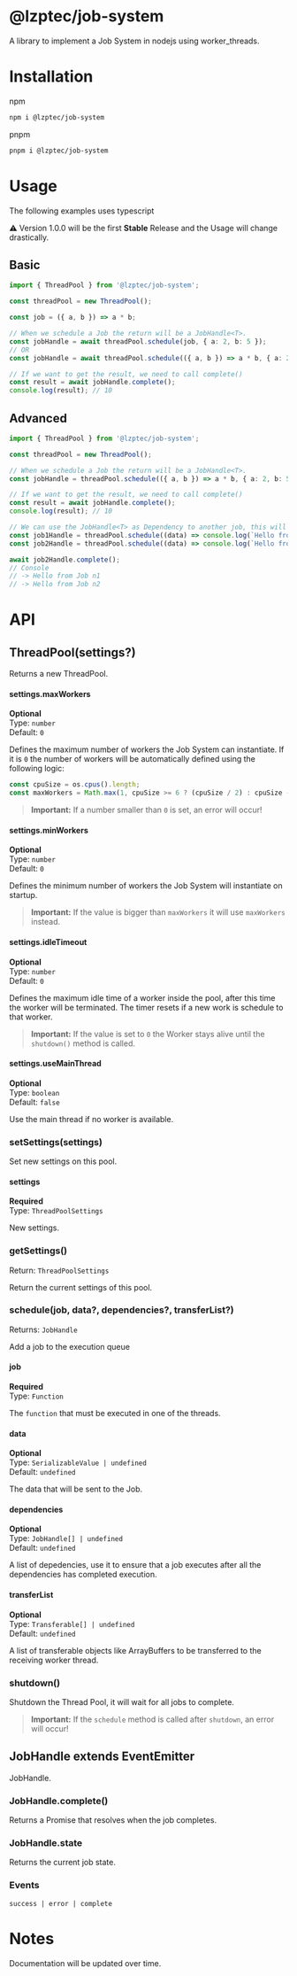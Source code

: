 # @lzptec/job-system
A library to implement a Job System in nodejs using worker_threads.

# Installation

npm
```sh
npm i @lzptec/job-system
```

pnpm
```sh
pnpm i @lzptec/job-system
```

# Usage
The following examples uses typescript

⚠ Version 1.0.0 will be the first **Stable** Release and the Usage will change drastically.

## Basic
```ts
import { ThreadPool } from '@lzptec/job-system';

const threadPool = new ThreadPool();

const job = ({ a, b }) => a * b;

// When we schedule a Job the return will be a JobHandle<T>.
const jobHandle = await threadPool.schedule(job, { a: 2, b: 5 });
// OR
const jobHandle = await threadPool.schedule(({ a, b }) => a * b, { a: 2, b: 5 });

// If we want to get the result, we need to call complete()
const result = await jobHandle.complete();
console.log(result); // 10
```

## Advanced
```ts
import { ThreadPool } from '@lzptec/job-system';

const threadPool = new ThreadPool();

// When we schedule a Job the return will be a JobHandle<T>.
const jobHandle = threadPool.schedule(({ a, b }) => a * b, { a: 2, b: 5 });

// If we want to get the result, we need to call complete()
const result = await jobHandle.complete();
console.log(result); // 10

// We can use the JobHandle<T> as Dependency to another job, this will ensure that a job run only after the dependency job.
const job1Handle = threadPool.schedule((data) => console.log(`Hello from Job n${data}`), 1);
const job2Handle = threadPool.schedule((data) => console.log(`Hello from Job n${data}`), 2, [job1Handle]);

await job2Handle.complete();
// Console
// -> Hello from Job n1
// -> Hello from Job n2
```

# API

## ThreadPool(settings?)

Returns a new ThreadPool.

#### settings.maxWorkers
**Optional**<br>
Type: `number`<br>
Default: `0`

Defines the maximum number of workers the Job System can instantiate.
If it is `0` the number of workers will be automatically defined using the following logic:
```ts
const cpuSize = os.cpus().length;
const maxWorkers = Math.max(1, cpuSize >= 6 ? (cpuSize / 2) : cpuSize - 1);
```

> **Important:** If a number smaller than `0` is set, an error will occur!

#### settings.minWorkers
**Optional**<br>
Type: `number`<br>
Default: `0`

Defines the minimum number of workers the Job System will instantiate on startup.

> **Important:** If the value is bigger than `maxWorkers` it will use `maxWorkers` instead.

#### settings.idleTimeout
**Optional**<br>
Type: `number`<br>
Default: `0`

Defines the maximum idle time of a worker inside the pool, after this time the worker will be terminated.
The timer resets if a new work is schedule to that worker.

> **Important:** If the value is set to `0` the Worker stays alive until the `shutdown()` method is called.

#### settings.useMainThread
**Optional**<br>
Type: `boolean`<br>
Default: `false`

Use the main thread if no worker is available.

### setSettings(settings)

Set new settings on this pool.

#### settings
**Required**<br>
Type: `ThreadPoolSettings`<br>

New settings.

### getSettings()
Return: `ThreadPoolSettings`

Return the current settings of this pool.

### schedule(job, data?, dependencies?, transferList?)
Returns: `JobHandle`

Add a job to the execution queue

#### job
**Required**<br>
Type: `Function`<br>

The `function` that must be executed in one of the threads.

#### data
**Optional**<br>
Type: `SerializableValue | undefined`<br>
Default: `undefined`

The data that will be sent to the Job.

#### dependencies
**Optional**<br>
Type: `JobHandle[] | undefined`<br>
Default: `undefined`

A list of depedencies, use it to ensure that a job executes after all the dependencies has completed execution.

#### transferList
**Optional**<br>
Type: `Transferable[] | undefined`<br>
Default: `undefined`

A list of transferable objects like ArrayBuffers to be transferred to the receiving worker thread.

### shutdown()

Shutdown the Thread Pool, it will wait for all jobs to complete.

> **Important:** If the `schedule` method is called after `shutdown`, an error will occur!

## JobHandle<T> extends EventEmitter

JobHandle.

### JobHandle.complete()

Returns a Promise that resolves when the job completes.

### JobHandle.state

Returns the current job state.

### Events
`success | error | complete`

# Notes

Documentation will be updated over time.
